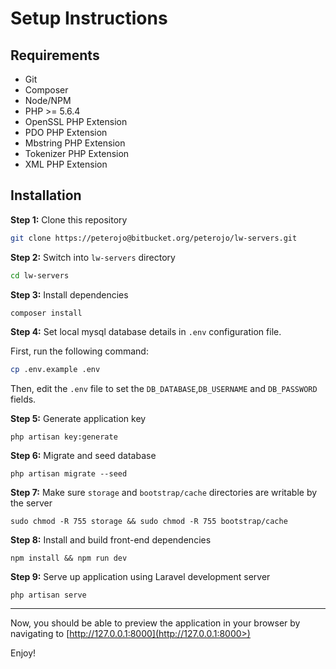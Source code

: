 # Setup Instructions

**Requirements**
----
* Git
* Composer
* Node/NPM
* PHP >= 5.6.4
* OpenSSL PHP Extension
* PDO PHP Extension
* Mbstring PHP Extension
* Tokenizer PHP Extension
* XML PHP Extension

**Installation**
----
**Step 1:**
Clone this repository
```bash
git clone https://peterojo@bitbucket.org/peterojo/lw-servers.git
```

**Step 2:**
Switch into `lw-servers` directory
```bash
cd lw-servers
```

**Step 3:**
Install dependencies
```bash
composer install
```

**Step 4:**
Set local mysql database details in `.env` configuration file.

First, run the following command:
```bash
cp .env.example .env
```
Then, edit the `.env` file to set the `DB_DATABASE`,`DB_USERNAME` and `DB_PASSWORD` fields.

**Step 5:**
Generate application key
```
php artisan key:generate
```

**Step 6:**
Migrate and seed database
```
php artisan migrate --seed
```

**Step 7:**
Make sure `storage` and `bootstrap/cache` directories are writable by the server
```
sudo chmod -R 755 storage && sudo chmod -R 755 bootstrap/cache
```

**Step 8:**
Install and build front-end dependencies
```
npm install && npm run dev
```

**Step 9:**
Serve up application using Laravel development server
```
php artisan serve
```
---
Now, you should be able to preview the application in your browser by navigating to 
[http://127.0.0.1:8000](http://127.0.0.1:8000>)



Enjoy!